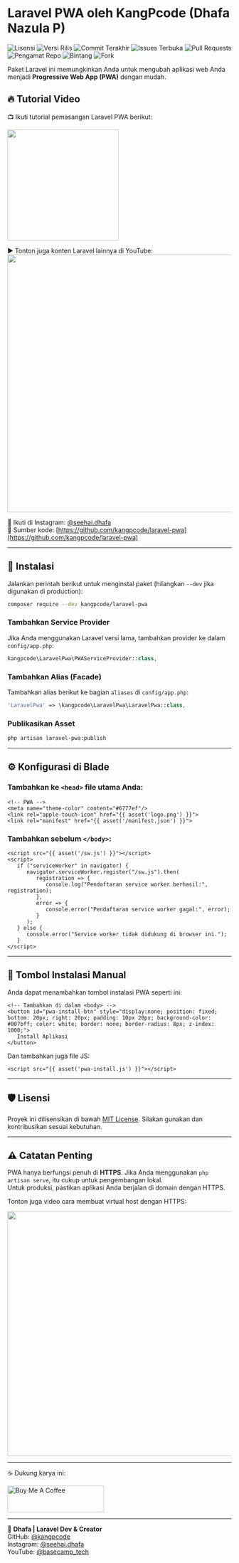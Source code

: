 # Laravel PWA oleh KangPcode (Dhafa Nazula P)

![Lisensi](https://img.shields.io/github/license/kangpcode/laravel-pwa)
![Versi Rilis](https://img.shields.io/github/v/release/kangpcode/laravel-pwa)
![Commit Terakhir](https://img.shields.io/github/last-commit/kangpcode/laravel-pwa)
![Issues Terbuka](https://img.shields.io/github/issues/kangpcode/laravel-pwa)
![Pull Requests](https://img.shields.io/github/issues-pr/kangpcode/laravel-pwa)
![Pengamat Repo](https://img.shields.io/github/watchers/kangpcode/laravel-pwa?style=social)
![Bintang](https://img.shields.io/github/stars/kangpcode/laravel-pwa?style=social)
![Fork](https://img.shields.io/github/forks/kangpcode/laravel-pwa?style=social)

Paket Laravel ini memungkinkan Anda untuk mengubah aplikasi web Anda menjadi **Progressive Web App (PWA)** dengan mudah.

## 🔥 Tutorial Video

📺 Ikuti tutorial pemasangan Laravel PWA berikut:

[<img src="https://img.youtube.com/vi/9H-T81KQPyo/0.jpg" width="250">](https://youtu.be/9H-T81KQPyo)

▶️ Tonton juga konten Laravel lainnya di YouTube:
[<img src="https://img.youtube.com/vi/yMtsgBsqDQs/0.jpg" width="580">](https://www.youtube.com/@basecamp_tech?sub_confirmation=1)

📸 Ikuti di Instagram: [@seehai.dhafa](https://instagram.com/seehai.dhafa)  
📂 Sumber kode: [https://github.com/kangpcode/laravel-pwa](https://github.com/kangpcode/laravel-pwa)

---

## 🚀 Instalasi

Jalankan perintah berikut untuk menginstal paket (hilangkan `--dev` jika digunakan di production):

```bash
composer require --dev kangpcode/laravel-pwa
```

### Tambahkan Service Provider

Jika Anda menggunakan Laravel versi lama, tambahkan provider ke dalam `config/app.php`:

```php
kangpcode\LaravelPwa\PWAServiceProvider::class,
```

### Tambahkan Alias (Facade)

Tambahkan alias berikut ke bagian `aliases` di `config/app.php`:

```php
'LaravelPwa' => \kangpcode\LaravelPwa\LaravelPwa::class,
```

### Publikasikan Asset

```bash
php artisan laravel-pwa:publish
```

---

## ⚙️ Konfigurasi di Blade

### Tambahkan ke `<head>` file utama Anda:

```blade
<!-- PWA -->
<meta name="theme-color" content="#6777ef"/>
<link rel="apple-touch-icon" href="{{ asset('logo.png') }}">
<link rel="manifest" href="{{ asset('/manifest.json') }}">
```

### Tambahkan sebelum `</body>`:

```blade
<script src="{{ asset('/sw.js') }}"></script>
<script>
   if ("serviceWorker" in navigator) {
      navigator.serviceWorker.register("/sw.js").then(
         registration => {
            console.log("Pendaftaran service worker berhasil:", registration);
         },
         error => {
            console.error("Pendaftaran service worker gagal:", error);
         }
      );
   } else {
      console.error("Service worker tidak didukung di browser ini.");
   }
</script>
```

---

## 🧩 Tombol Instalasi Manual

Anda dapat menambahkan tombol instalasi PWA seperti ini:

```blade
<!-- Tambahkan di dalam <body> -->
<button id="pwa-install-btn" style="display:none; position: fixed; bottom: 20px; right: 20px; padding: 10px 20px; background-color: #007bff; color: white; border: none; border-radius: 8px; z-index: 1000;">
   Install Aplikasi
</button>
```

Dan tambahkan juga file JS:

```blade
<script src="{{ asset('pwa-install.js') }}"></script>
```

---

## 🛡️ Lisensi

Proyek ini dilisensikan di bawah [MIT License](LICENSE.md). Silakan gunakan dan kontribusikan sesuai kebutuhan.

---

## ⚠️ Catatan Penting

PWA hanya berfungsi penuh di **HTTPS**. Jika Anda menggunakan `php artisan serve`, itu cukup untuk pengembangan lokal.  
Untuk produksi, pastikan aplikasi Anda berjalan di domain dengan HTTPS.

Tonton juga video cara membuat virtual host dengan HTTPS:

[<img src="https://img.youtube.com/vi/D5IqDcHyXSQ/0.jpg" width="550">](https://youtu.be/D5IqDcHyXSQ)

---

☕ Dukung karya ini:

<a href="https://www.buymeacoffee.com/kangpcode" target="_blank">
  <img src="https://cdn.buymeacoffee.com/buttons/v2/default-red.png" alt="Buy Me A Coffee" style="height: 60px !important;width: 217px !important;">
</a>

---

🔗 **Dhafa | Laravel Dev & Creator**  
GitHub: [@kangpcode](https://github.com/kangpcode)  
Instagram: [@seehai.dhafa](https://instagram.com/seehai.dhafa)  
YouTube: [@basecamp_tech](https://youtube.com/@basecamp_tech)
